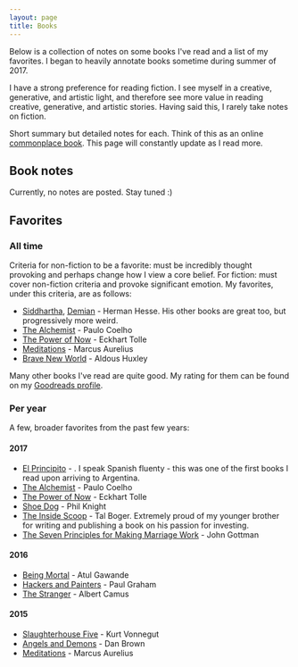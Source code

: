 ```yaml
---
layout: page
title: Books
---
```


<!-- {% for bookPost in site.posts.booksread %}
  * {{ bookPost.date | date_to_string }} &raquo; [ {{ bookPost.title }} ]({{ bookPost.url }})
{% endfor %} -->

Below is a collection of notes on some books I've read and a list of my favorites. I began to heavily annotate books sometime during summer of 2017. 

I have a strong preference for reading fiction. I see myself in a creative, generative, and artistic light, and therefore see more value in reading creative, generative, and artistic stories. Having said this, I rarely take notes on fiction. 

Short summary but detailed notes for each. Think of this as an online [commonplace book](https://en.wikipedia.org/wiki/Commonplace_book). This page will constantly update as I read more.

## Book notes

Currently, no notes are posted. Stay tuned :)

<!-- {% for project in site.data.books %} -->
   <!-- <a href="{{ project.url }}">{{ project.name }}</a> — {{ project.descr}} -->
<!-- {% endfor %} -->

## Favorites

### All time

Criteria for non-fiction to be a favorite: must be incredibly thought provoking and perhaps change how I view a core belief. For fiction: must cover non-fiction criteria and provoke significant emotion. My favorites, under this criteria, are as follows:

- [Siddhartha](http://amzn.to/2eNQyxw), [Demian](http://amzn.to/2gTqchR) - Herman Hesse. His other books are great too, but progressively more weird.
- [The Alchemist](http://amzn.to/2jdYRHW) - Paulo Coelho
- [The Power of Now](http://amzn.to/2gTmOUq) - Eckhart Tolle
- [Meditations](http://amzn.to/2wPJpaL) - Marcus Aurelius
- [Brave New World](http://amzn.to/2gT1NFp) - Aldous Huxley

Many other books I've read are quite good. My rating for them can be found on my [Goodreads profile](https://www.goodreads.com/user/show/69825193-ron-boger).

### Per year

A few, broader favorites from the past few years:

#### 2017
- [El Principito](http://amzn.to/2zm83gA) - . I speak Spanish fluenty - this was one of the first books I read upon arriving to Argentina.
- [The Alchemist](http://amzn.to/2jdYRHW) - Paulo Coelho
- [The Power of Now](http://amzn.to/2gTmOUq) - Eckhart Tolle
- [Shoe Dog](http://amzn.to/2xRc9B9) - Phil Knight
- [The Inside Scoop](http://amzn.to/2xQfRpM) - Tal Boger. Extremely proud of my younger brother for writing and publishing a book on his passion for investing. 
- [The Seven Principles for Making Marriage Work](http://amzn.to/2gtUGr1) - John Gottman

#### 2016
- [Being Mortal](http://amzn.to/2yzFQFs) - Atul Gawande
- [Hackers and Painters](http://amzn.to/2gt8TEC) - Paul Graham
- [The Stranger](http://amzn.to/2xQtIfC) - Albert Camus

#### 2015
- [Slaughterhouse Five](http://amzn.to/2yzLKXt) - Kurt Vonnegut
- [Angels and Demons](http://amzn.to/2zm9hZe) - Dan Brown
- [Meditations](http://amzn.to/2wPJpaL) - Marcus Aurelius
